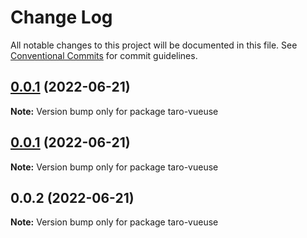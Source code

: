 # Change Log

All notable changes to this project will be documented in this file.
See [Conventional Commits](https://conventionalcommits.org) for commit guidelines.

## [0.0.1](https://github.com/zj-wukewei/taro-vueuse/compare/taro-vueuse0.0.1...taro-vueuse0.0.1) (2022-06-21)

**Note:** Version bump only for package taro-vueuse





## [0.0.1](https://github.com/zj-wukewei/taro-vueuse/compare/taro-vueuse0.0.2...taro-vueuse0.0.1) (2022-06-21)

**Note:** Version bump only for package taro-vueuse





## 0.0.2 (2022-06-21)

**Note:** Version bump only for package taro-vueuse
